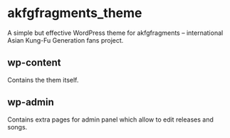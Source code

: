 # akfgfragments_theme

A simple but effective WordPress theme for akfgfragments – international Asian Kung-Fu Generation fans project.

## wp-content

Contains the them itself.

## wp-admin

Contains extra pages for admin panel which allow to edit releases and songs.
